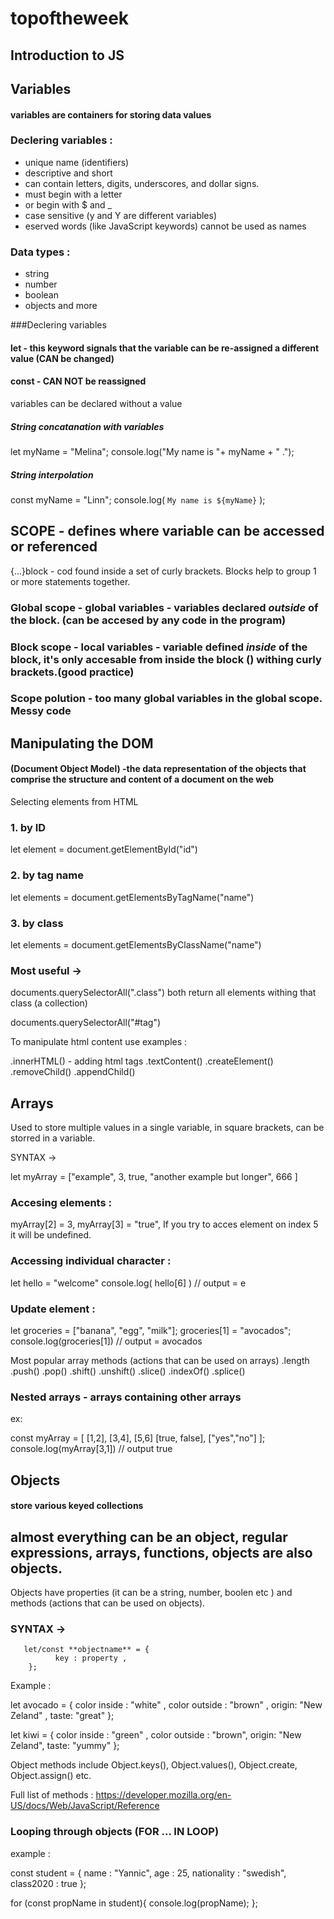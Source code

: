 # topoftheweek 



## Introduction to JS

## Variables
#### variables are containers for storing data values

### Declering variables : 
- unique name (identifiers)
- descriptive and short
- can contain letters, digits, underscores, and dollar signs.
- must begin with a letter
- or begin with $ and _ 
- case sensitive (y and Y are different variables)
- eserved words (like JavaScript keywords) cannot be used as names

### Data types :
- string
- number 
- boolean
- objects and more

###Declering variables 
#### let - this keyword signals that the variable can be re-assigned a different value (CAN be changed)
#### const - CAN NOT be reassigned 
variables can be declared without a value

##### String concatanation with variables 
let myName = "Melina";
console.log("My name is "+ myName + " .");

##### String interpolation 
const myName = "Linn";
console.log( ` My name is ${myName} ` );


## SCOPE - defines where variable can be accessed or referenced

{...}block - cod found inside a set of curly brackets. Blocks help to group 1 or more statements together. 
### Global scope - global variables - variables declared *outside* of the block. (can be accesed by any code in the program)

### Block scope - local variables - variable defined *inside* of the block, it's only accesable from inside the block () withing curly brackets.(good practice)

### Scope polution - too many global variables in the global scope. Messy code



## Manipulating the DOM 
#### (Document Object Model) -the data representation of the objects that comprise the structure and content of a document on the web

Selecting elements from HTML 

### 1. by ID
let element = document.getElementById("id")

### 2. by tag name
let elements = document.getElement*s*ByTagName("name")

### 3. by class 
let elements = document.getElement*s*ByClassName("name")

### Most useful ->
documents.querySelectorAll(".class")
both return all elements withing that class (a collection)

documents.querySelectorAll("#tag")

To manipulate html content use 
examples :

.innerHTML() - adding html tags
.textContent() 
.createElement()
.removeChild()
.appendChild()





## Arrays
Used to store multiple values in a single variable, in square brackets, can be storred in a variable.


SYNTAX ->

let myArray = ["example", 3, true, "another example but longer", 666 ]

### Accesing elements : 

myArray[2] = 3,
myArray[3] = "true",
If you try to acces element on index 5 it will be undefined.

### Accessing individual character :
let hello = "welcome"
console.log( hello[6] ) // output = e

### Update element : 

let groceries = ["banana", "egg", "milk"];
groceries[1] = "avocados";
console.log(groceries[1])  // output = avocados
     
Most popular array methods (actions that can be used on arrays)
.length
.push()
.pop()
.shift()
.unshift()
.slice()
.indexOf()
.splice()

### Nested arrays - arrays containing other arrays 
ex:

const myArray = [
  [1,2],
  [3,4],
  [5,6]
  [true, false],
  ["yes","no"]
];
console.log(myArray[3,1])  // output true


## Objects
#### store various keyed collections
**almost** everything can be an object, regular expressions, arrays, functions, objects are also objects. 
- 

Objects have properties (it can be a string, number, boolen etc ) and methods (actions that can be used on objects).

### SYNTAX -> 
       let/const **objectname** = { 
              key : property ,
        };

Example :

let avocado = {
  color inside : "white" ,
  color outside : "brown" ,
  origin: "New Zeland" ,
  taste: "great"
};

let kiwi = {
  color inside : "green" ,
  color outside : "brown",
  origin: "New Zeland",
  taste: "yummy"
};

Object methods include 
Object.keys(), 
Object.values(), 
Object.create, 
Object.assign() etc.

Full list of methods :
https://developer.mozilla.org/en-US/docs/Web/JavaScript/Reference


### Looping through objects (FOR ... IN LOOP)
example : 

  const student = {
      name : "Yannic",
      age : 25,
      nationality : "swedish",
      class2020 : true
   };
 
 for (const propName in student){
    console.log(propName);
 };
 
 
 
 
 
 
 
 
 
 
 
 
 
 
 
 
 

